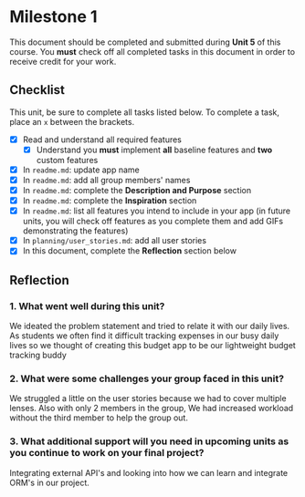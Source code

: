 # Milestone 1

This document should be completed and submitted during **Unit 5** of this course. You **must** check off all completed tasks in this document in order to receive credit for your work.

## Checklist

This unit, be sure to complete all tasks listed below. To complete a task, place an `x` between the brackets.

- [x] Read and understand all required features
  - [x] Understand you **must** implement **all** baseline features and **two** custom features
- [x] In `readme.md`: update app name
- [x] In `readme.md`: add all group members' names
- [x] In `readme.md`: complete the **Description and Purpose** section
- [x] In `readme.md`: complete the **Inspiration** section
- [x] In `readme.md`: list all features you intend to include in your app (in future units, you will check off features as you complete them and add GIFs demonstrating the features)
- [x] In `planning/user_stories.md`: add all user stories
- [x] In this document, complete the **Reflection** section below

## Reflection

### 1. What went well during this unit?

We ideated the problem statement and tried to relate it with our daily lives. As students we often find it difficult tracking expenses in our busy daily lives so we thought of creating this budget app to be our lightweight budget tracking buddy

### 2. What were some challenges your group faced in this unit?

We struggled a little on the user stories because we had to cover multiple lenses. Also with only 2 members in the group, We had increased workload without the third member to help the group out.

### 3. What additional support will you need in upcoming units as you continue to work on your final project?

Integrating external API's and looking into how we can learn and integrate ORM's in our project.
